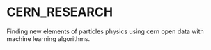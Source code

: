# CERN_RESEARCH
Finding new elements of particles physics using cern open data with machine learning algorithms.
